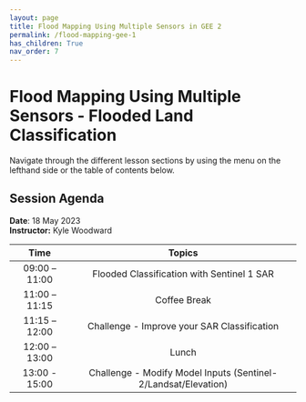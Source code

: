 ```yaml
---
layout: page
title: Flood Mapping Using Multiple Sensors in GEE 2
permalink: /flood-mapping-gee-1
has_children: True
nav_order: 7
---
```


# Flood Mapping Using Multiple Sensors - Flooded Land Classification

Navigate through the different lesson sections by using the menu on the lefthand side or the table of contents below.

## Session Agenda

**Date**: 18 May 2023  
**Instructor:** Kyle Woodward

|      Time     |                                                                                                       Topics                                                                                                                                     |
|:-------------:|:-----------------------------------------------------------------------------------------------------------------------------------------------------------------------------------------------------------------:|
| 09:00 – 11:00 |  Flooded Classification with Sentinel 1 SAR     |
| 11:00 – 11:15 |             Coffee Break                        |
| 11:15 – 12:00 |  Challenge - Improve your SAR Classification    |
| 12:00 – 13:00 |                Lunch                            |
| 13:00 - 15:00 |  Challenge - Modify Model Inputs (Sentinel-2/Landsat/Elevation)                                                        |